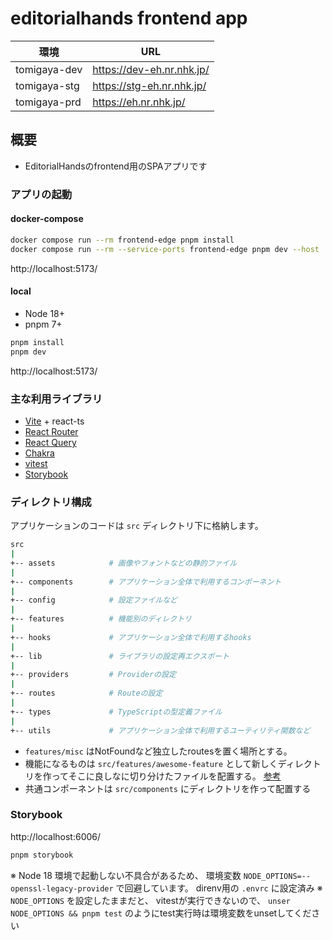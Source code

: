 # editorialhands frontend app

| 環境 | URL |
| -------- | -------- |
| tomigaya-dev     | https://dev-eh.nr.nhk.jp/     |
| tomigaya-stg     | https://stg-eh.nr.nhk.jp/     |
| tomigaya-prd     | https://eh.nr.nhk.jp/     |

## 概要
- EditorialHandsのfrontend用のSPAアプリです

### アプリの起動
#### docker-compose
```sh
docker compose run --rm frontend-edge pnpm install
docker compose run --rm --service-ports frontend-edge pnpm dev --host
```
http://localhost:5173/

#### local
- Node 18+
- pnpm 7+
```sh
pnpm install 
pnpm dev
```   

http://localhost:5173/

### 主な利用ライブラリ
- [Vite](https://ja.vitejs.dev/) + react-ts
- [React Router](https://reactrouter.com/)
- [React Query](https://react-query.tanstack.com/)
- [Chakra](https://chakra-ui.com/)
- [vitest](https://vitest.dev/)
- [Storybook](https://storybook.js.org/)

### ディレクトリ構成
アプリケーションのコードは `src` ディレクトリ下に格納します。

```sh
src
|
+-- assets            # 画像やフォントなどの静的ファイル
|
+-- components        # アプリケーション全体で利用するコンポーネント
|
+-- config            # 設定ファイルなど
|
+-- features          # 機能別のディレクトリ
|
+-- hooks             # アプリケーション全体で利用するhooks
|
+-- lib               # ライブラリの設定再エクスポート
|
+-- providers         # Providerの設定
|
+-- routes            # Routeの設定
|
+-- types             # TypeScriptの型定義ファイル
|
+-- utils             # アプリケーション全体で利用するユーティリティ関数など
```

- `features/misc` はNotFoundなど独立したroutesを置く場所とする。
- 機能になるものは `src/features/awesome-feature` として新しくディレクトリを作ってそこに良しなに切り分けたファイルを配置する。 [参考](https://github.com/alan2207/bulletproof-react/blob/master/docs/project-structure.md#%EF%B8%8F-project-structure)
- 共通コンポーネントは `src/components` にディレクトリを作って配置する

### Storybook
http://localhost:6006/

```sh
pnpm storybook 
```

※ Node 18 環境で起動しない不具合があるため、 環境変数 `NODE_OPTIONS=--openssl-legacy-provider` で回避しています。
direnv用の `.envrc` に設定済み
※ `NODE_OPTIONS` を設定したままだと、 vitestが実行できないので、 `unser NODE_OPTIONS && pnpm test` のようにtest実行時は環境変数をunsetしてください
